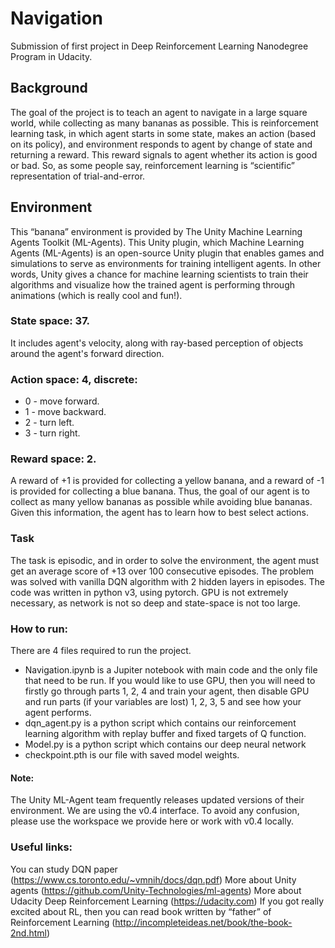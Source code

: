 # Navigation
Submission of first project in Deep Reinforcement Learning Nanodegree Program in Udacity. 
## Background
The goal of the project is to teach an agent to navigate in a large square world, while collecting as many bananas as possible. This is reinforcement learning task, in which agent starts in some state, makes an action (based on its policy), and environment responds to agent by change of state and returning a reward. This reward signals to agent whether its action is good or bad. So, as some people say, reinforcement learning is “scientific” representation of trial-and-error.
## Environment
This “banana” environment is provided by The Unity Machine Learning Agents Toolkit (ML-Agents). This Unity plugin, which Machine Learning Agents (ML-Agents) is an open-source Unity plugin that enables games and simulations to serve as environments for training intelligent agents. In other words, Unity gives a chance for machine learning scientists to train their algorithms and visualize how the trained agent is performing through animations (which is really cool and fun!). 
### State space: 37. 
It includes agent's velocity, along with ray-based perception of objects around the agent's forward direction.
### Action space: 4, discrete:
* 0 - move forward.
* 1 - move backward.
* 2 - turn left.
* 3 - turn right.
### Reward space: 2. 
A reward of +1 is provided for collecting a yellow banana, and a reward of -1 is provided for collecting a blue banana. 
Thus, the goal of our agent is to collect as many yellow bananas as possible while avoiding blue bananas. Given this information, the agent has to learn how to best select actions.

### Task
The task is episodic, and in order to solve the environment, the agent must get an average score of +13 over 100 consecutive episodes.
The problem was solved with vanilla DQN algorithm with 2 hidden layers in episodes.
The code was written in python v3, using pytorch. GPU is not extremely necessary, as network is not so deep and state-space is not too large.

### How to run:
There are 4 files required to run the project. 
* Navigation.ipynb is a Jupiter notebook with main code and the only file that need to be run.
If you would like to use GPU,  then you will need to firstly go through parts 1, 2, 4 and train your agent, then disable GPU and run parts (if your variables are lost) 1, 2, 3, 5 and see how your agent performs.
* dqn_agent.py is a python script which contains our reinforcement learning algorithm with replay buffer and fixed targets of Q function. 
* Model.py is a python script which contains our deep neural network
* checkpoint.pth is our file with saved model weights.
#### Note: 
The Unity ML-Agent team frequently releases updated versions of their environment. We are using the v0.4 interface. To avoid any confusion, please use the workspace we provide here or work with v0.4 locally.

### Useful links:
You can study DQN paper (https://www.cs.toronto.edu/~vmnih/docs/dqn.pdf)
More about Unity agents (https://github.com/Unity-Technologies/ml-agents)
More about Udacity Deep Reinforcement Learning (https://udacity.com)
If you got really excited about RL, then you can read book written by “father” of Reinforcement Learning (http://incompleteideas.net/book/the-book-2nd.html)
